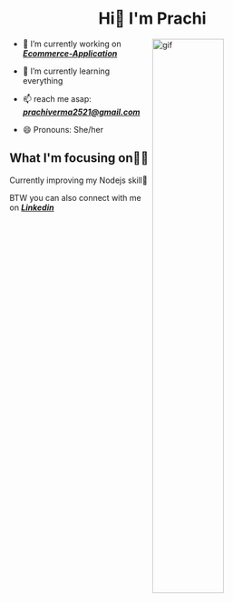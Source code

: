 <h1 align="center">Hi👋 I'm Prachi</h1>
<img align="right" alt="gif" 
src="https://user-images.githubusercontent.com/122452175/232274061-90be0bad-008e-4c39-aa2e-d4a1dd187f45.gif"
width="50%" >



- 🔭 I’m currently working on ***[Ecommerce-Application](https://github.com/prachi2523/Ecommerce-Application.git)***

- 🌱 I’m currently learning everything

- 📫 reach me asap: ***prachiverma2521@gmail.com***

- 😄 Pronouns: She/her

## What I'm focusing on👩‍💻

Currently improving my Nodejs skill🎯

BTW you can also connect with me on ***[Linkedin](https://www.linkedin.com/in/prachi-verma-b10111245)***


<!--
**prachi2523/prachi2523** is a ✨ _special_ ✨ repository because its `README.md` (this file) appears on your GitHub profile.

Here are some ideas to get you started:

- 🔭 I’m currently working on ...
- 🌱 I’m currently learning ...
- 👯 I’m looking to collaborate on ...
- 🤔 I’m looking for help with ...
- 💬 Ask me about ...
- 📫 How to reach me: ...
- 😄 Pronouns: ...
- ⚡ Fun fact: ...
-->

